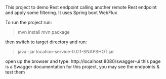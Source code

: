 This project to demo Rest endpoint calling another remote Rest endpoint and apply some filtering.
It uses Spring boot WebFlux

To run the project run:
>mvn install
>mvn package

then switch to target directory and run:
>java -jar location-service-0.0.1-SNAPSHOT.jar

open up the browser and type: http://localhost:8080/swagger-ui
this page is a Swagger documentation for this project, you may see the endpoints & test them
